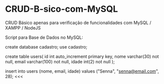 # CRUD-B-sico-com-MySQL
CRUD Básico apenas para verificação de funcionalidades com MySQL / XAMPP / NodeJS

Script para Base de Dados no MySQL:

>>>
create database cadastro;
use cadastro;

create table users(
id int auto_increment primary key,
nome varchar(30) not null,
email varchar(100) not null,
idade int(2) not null
);

insert into users (nome, email, idade) values ("Senna", "senna@email.com", 28);
<<<
